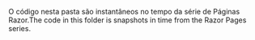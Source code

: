 <span data-ttu-id="c02e4-101">O código nesta pasta são instantâneos no tempo da série de Páginas Razor.</span><span class="sxs-lookup"><span data-stu-id="c02e4-101">The code in this folder is snapshots in time from the Razor Pages series.</span></span>